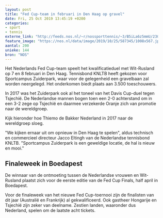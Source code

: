 ```yaml
---
layout: post
title: "Fed Cup-team in februari in Den Haag op gravel"
date: Fri, 25 Oct 2019 13:45:19 +0200
categories: 
- sport 
- tennis 
externe_link: "http://feeds.nos.nl/~r/nossporttennis/~3/B5iLa6z5mmU/2307599"
feature_image: "https://nos.nl/data/image/2019/10/25/587345/1008x567.jpg"
aantal: 200
unieke: 144
bron: "NOS"
---
```


<p>Het Nederlands Fed Cup-team speelt het kwalificatieduel met Wit-Rusland op 7 en 8 februari in Den Haag. Tennisbond KNLTB heeft gekozen voor Sportcampus Zuiderpark, waar voor de gelegenheid een gravelbaan zal worden neergelegd. Het onderkomen biedt plaats aan 3.500 toeschouwers.</p>
<p>In 2017 was het Zuiderpark ook al het toneel van het Davis Cup-duel tegen Tsjechië. De Nederlandse mannen bogen toen een 2-0 achterstand om in een 3-2 zege op Tsjechië en daarmee verzekerde Oranje zich van promotie naar de wereldgroep.</p>
<p>Kijk hieronder hoe Thiemo de Bakker Nederland in 2017 naar de wereldgroep sloeg.</p>
<p>"We kijken ernaar uit om opnieuw in Den Haag te spelen", aldus technisch en commercieel directeur Jacco Eltingh van de Nederlandse tennisbond KNLTB. "Sportcampus Zuiderpark is een geweldige locatie, de hal is nieuw en mooi."</p>
<h2>Finaleweek in Boedapest</h2>
<p>De winnaar van de ontmoeting tussen de Nederlandse vrouwen en Wit-Rusland plaatst zich voor de eerste editie van de Fed Cup Finals, half april in Boedapest.</p>
<p>Voor de finaleweek van het nieuwe Fed Cup-toernooi zijn de finalisten van dit jaar (Australië en Frankrijk) al gekwalificeerd. Ook gastheer Hongarije en Tsjechië zijn zeker van deelname. Zestien landen, waaronder dus Nederland, spelen om de laatste acht tickets.</p><img src="http://feeds.feedburner.com/~r/nossporttennis/~4/B5iLa6z5mmU" height="1" width="1" alt=""/>
